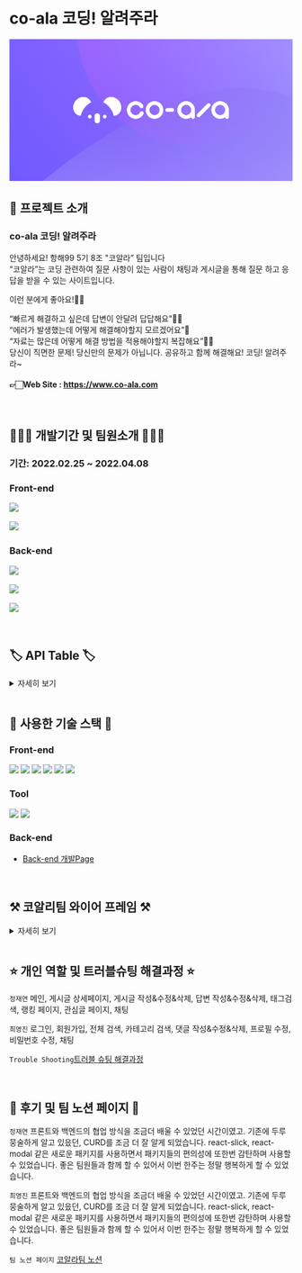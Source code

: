 # co-ala 코딩! 알려주라

![logo](/public/og_img.png)
</br>

## 🤷 프로젝트 소개

### co-ala 코딩! 알려주라

안녕하세요! 항해99 5기 8조 "코알라” 팀입니다<br/>
“코알라”는 코딩 관련하여 질문 사항이 있는 사람이 채팅과 게시글을 통해 질문 하고 응답을 받을 수 있는 사이트입니다.

이런 분에게 좋아요!👍🏻<br/>

“빠르게 해결하고 싶은데 답변이 안달려 답답해요”😮‍💨<br/>
“에러가 발생했는데 어떻게 해결해야할지 모르겠어요”🥲<br/>
“자료는 많은데 어떻게 해결 방법을 적용해야할지 복잡해요”😵‍💫<br/>
당신이 직면한 문제! 당신만의 문제가 아닙니다. 공유하고 함께 해결해요! 코딩! 알려주라~<br/>

#### 👉🏻Web Site : https://www.co-ala.com

</br>

<!-- ## 🎥 시연 영상

[![Hnet-image](https://cdn.notefolio.net/img/d6/3f/d63fc54819cd3fb0c319021e2e7cd6bfee951e8ce2db9e948bd828f538272da6_v1.jpg)](https://www.youtube.com/watch?v=FKEtQQn_JbE)<br>
이미지를 클릭하시면 유튜브 영상으로 이동됩니다. -->

## 👩🏻‍💻 개발기간 및 팀원소개 🧑🏻‍💻

### 기간: 2022.02.25 ~ 2022.04.08

### Front-end

<p><a href="https://github.com/zeze88" target="_blank"><img width="150"  src="https://img.shields.io/static/v1?label=React&message=%ec%a0%95%ec%9e%ac%ec%97%b0&color=61dafb&style=for-the-badge&>"/></a></p>
<p><a href="https://github.com/cyjin463" target="_blank"><img width="150"  src="https://img.shields.io/static/v1?label=React&message=%ec%b5%9c%ec%98%81%ec%a7%84&color=61dafb&style=for-the-badge&>"/></a></p>
  
### Back-end
<p><a href="https://github.com/Livelyoneweek" target="_blank"><img width="150"  src="https://img.shields.io/static/v1?label=Spring&message=%ec%b5%9c%eb%b3%91%ec%9e%ac&color=81ea6f&style=for-the-badge&>"/></a></p>
<p><a href="https://github.com/kyungwoon" target="_blank"><img width="150"  src="https://img.shields.io/static/v1?label=Spring&message=%eb%82%98%ea%b2%bd%ec%9a%b4&color=81ea6f&style=for-the-badge&>"/></a></p>
<p><a href="https://github.com/P-jeong-hee" target="_blank"><img width="150"  src="https://img.shields.io/static/v1?label=Spring&message=%eb%b0%95%ec%a0%95%ed%9d%ac&color=81ea6f&style=for-the-badge&>"/></a></p>
</br>

## 🏷 API Table 🏷

<details>
 <summary>자세히 보기</summary>
https://www.notion.so/b07e51cc05fc474f92c3566b22c3062d?v=c2b170bc7a294ee9bd1a1a438167e0e1
 </details>

<br/>

## 🔨 사용한 기술 스택 🔨

### Front-end

<img src="https://img.shields.io/badge/javascript-F7DF1E?style=float&logo=javascript&logoColor=white">
<img src="https://img.shields.io/badge/Redux-764ABC?style=float&logo=Redux&logoColor=white"> 
<img src="https://img.shields.io/badge/css-1572B6?style=float&logo=css3&logoColor=white"> 
<img src="https://img.shields.io/badge/react-61DAFB?style=float&logo=react&logoColor=white">
<img src="https://img.shields.io/badge/aws-232F3E?style=float&logo=Amazon AWS&logoColor=white">
<img src="https://img.shields.io/badge/Axios-181717?style=float&logo=github&logoColor=white">

### Tool

<img src="https://img.shields.io/badge/github-181717?style=float&logo=github&logoColor=white">
<img src="https://img.shields.io/badge/git-F05032?style=float&logo=git&logoColor=white">

### Back-end

- [Back-end 개발Page](https://github.com/Livelyoneweek/COala.git)

<br>

## ⚒️ 코알리팀 와이어 프레임 ⚒️

<details>
 <summary>자세히 보기</summary>
https://www.notion.so/e6c80925727742cf9e20dfacd0b8a9e1
 </details>

<br>

## ⭐️ 개인 역할 및 트러블슈팅 해결과정 ⭐️

<code>정재연</code> 메인, 게시글 상세페이지, 게시글 작성&수정&삭제, 답변 작성&수정&삭제, 태그검색, 랭킹 페이지, 관심글 페이지, 채팅

<code>최영진</code> 로그인, 회원가입, 전체 검색, 카테고리 검색, 댓글 작성&수정&삭제, 프로필 수정,비밀번호 수정, 채팅

<code>Trouble Shooting</code>[트러블 슈팅 해결과정](https://www.notion.so/5-8-28217e32bae849a5bc95389ed1d5dd73)

</br>

## 🌟 후기 및 팀 노션 페이지 🌟

<code>정재연</code> 프론트와 백엔드의 협업 방식을 조금더 배울 수 있었던 시간이였고. 기존에 두루뭉술하게 알고 있읐던, CURD를 조금 더 잘 알게 되었습니다.
react-slick, react-modal 같은 새로운 패키지를 사용하면서 패키지들의 편의성에 또한번 감탄하며 사용할 수 있었습니다.
좋은 팀원들과 함께 할 수 있어서 이번 한주는 정말 행복하게 할 수 있었습니다.

<code>최영진</code> 프론트와 백엔드의 협업 방식을 조금더 배울 수 있었던 시간이였고. 기존에 두루뭉술하게 알고 있읐던, CURD를 조금 더 잘 알게 되었습니다.
react-slick, react-modal 같은 새로운 패키지를 사용하면서 패키지들의 편의성에 또한번 감탄하며 사용할 수 있었습니다.
좋은 팀원들과 함께 할 수 있어서 이번 한주는 정말 행복하게 할 수 있었습니다.

<code>팀 노션 페이지</code> [코알라팀 노션](https://www.notion.so/5-8-28217e32bae849a5bc95389ed1d5dd73)
